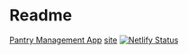# Readme

[Pantry Management App](./pantry/app/README.md)
[site](https://master--hspantry.netlify.app/)
[![Netlify Status](https://api.netlify.com/api/v1/badges/e34b5698-e5f8-494e-976a-3a3abe628121/deploy-status)](https://app.netlify.com/sites/hspantry/deploys)